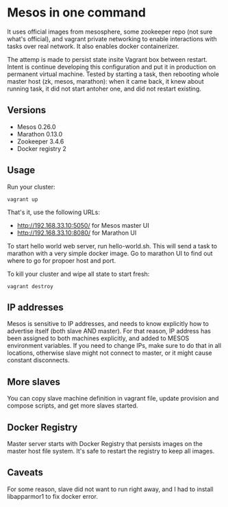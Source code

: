 # Mesos in one command

It uses official images from mesosphere, some zookeeper repo (not sure what's official), and vagrant private networking to enable interactions with tasks over real network. It also enables docker containerizer.

The attemp is made to persist state insite Vagrant box between restart. Intent is continue developing this configuration and put it in production on permanent virtual machine. Tested by starting a task, then rebooting whole master host (zk, mesos, marathon): when it came back, it knew about running task, it did not start antoher one, and did not restart existing.

## Versions

* Mesos 0.26.0
* Marathon 0.13.0
* Zookeeper 3.4.6
* Docker registry 2

## Usage

Run your cluster:

```
vagrant up
```

That's it, use the following URLs:

* http://192.168.33.10:5050/ for Mesos master UI
* http://192.168.33.10:8080/ for Marathon UI

To start hello world web server, run hello-world.sh. This will send a task to marathon with a very simple docker image. Go to marathon UI to find out where to go for propoer host and port.

To kill your cluster and wipe all state to start fresh:

```
vagrant destroy
```

## IP addresses

Mesos is sensitive to IP addresses, and needs to know explicitly how to advertise itself (both slave AND master). For that reason, IP address has been assigned to both machines explicitly, and added to MESOS environment variables. If you need to change IPs, make sure to do that in all locations, otherwise slave might not connect to master, or it might cause constant disconnects.

## More slaves

You can copy slave machine definition in vagrant file, update provision and compose scripts, and get more slaves started.

## Docker Registry

Master server starts with Docker Registry that persists images on the master host file system. It's safe to restart the registry to keep all images.

## Caveats

For some reason, slave did not want to run right away, and I had to install libapparmor1 to fix docker error.